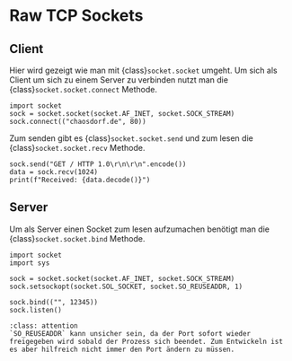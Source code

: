 # Raw TCP Sockets

## Client

Hier wird gezeigt wie man mit {class}`socket.socket` umgeht.
Um sich als Client um sich zu einem Server zu verbinden nutzt man die
{class}`socket.socket.connect` Methode.

```
import socket
sock = socket.socket(socket.AF_INET, socket.SOCK_STREAM)
sock.connect(("chaosdorf.de", 80))
```

Zum senden gibt es {class}`socket.socket.send` und zum lesen die {class}`socket.socket.recv` Methode.

```
sock.send("GET / HTTP 1.0\r\n\r\n".encode())
data = sock.recv(1024)
print(f"Received: {data.decode()}")
```

## Server
Um als Server einen Socket zum lesen aufzumachen benötigt man die {class}`socket.socket.bind` Methode.

```
import socket
import sys

sock = socket.socket(socket.AF_INET, socket.SOCK_STREAM)
sock.setsockopt(socket.SOL_SOCKET, socket.SO_REUSEADDR, 1)

sock.bind(("", 12345))
sock.listen()
```

```{admonition} Aufgepasst
:class: attention
`SO_REUSEADDR` kann unsicher sein, da der Port sofort wieder freigegeben wird sobald der Prozess sich beendet. Zum Entwickeln ist es aber hilfreich nicht immer den Port ändern zu müssen.
```
